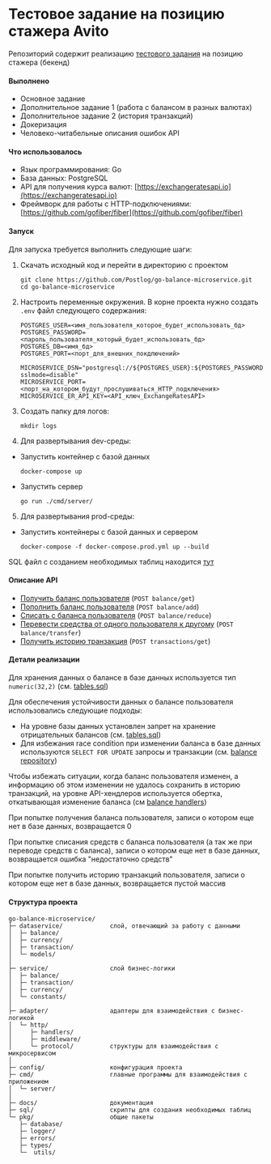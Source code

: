 # Тестовое задание на позицию стажера Avito
Репозиторий содержит реализацию [тестового задания](https://github.com/avito-tech/autumn-2021-intern-assignment) на позицию стажера (бекенд)

#### Выполнено
- Основное задание
- Дополнительное задание 1 (работа с балансом в разных валютах)
- Дополнительное задание 2 (история транзакций)
- Докеризация
- Человеко-читабельные описания ошибок API
#### Что использовалось
- Язык программирования: Go
- База данных: PostgreSQL
- API для получения курса валют: [https://exchangeratesapi.io](https://exchangeratesapi.io)
- Фреймворк для работы с HTTP-подключениями: [https://github.com/gofiber/fiber](https://github.com/gofiber/fiber)
#### Запуск
Для запуска требуется выполнить следующие шаги:
1. Скачать исходный код и перейти в директорию с проектом
    ```
    git clone https://github.com/Postlog/go-balance-microservice.git
    cd go-balance-microservice
    ```
2. Настроить переменные окружения. В корне проекта нужно создать `.env` файл следующего содержания:
    ```dotenv
    POSTGRES_USER=<имя_пользователя_которое_будет_использовать_бд>
    POSTGRES_PASSWORD=<пароль_пользователя_который_будет_использовать_бд>
    POSTGRES_DB=<имя_бд>
    POSTGRES_PORT=<порт_для_внешних_покдлючений>
    
    MICROSERVICE_DSN="postgresql://${POSTGRES_USER}:${POSTGRES_PASSWORD}@127.0.0.1:${POSTGRES_PORT}/${POSTGRES_DB}?sslmode=disable"
    MICROSERVICE_PORT=<порт_на_котором_будут_прослушиваться_HTTP_подключения>
    MICROSERVICE_ER_API_KEY=<API_ключ_ExchangeRatesAPI>
    ```
3. Создать папку для логов:
    ```
    mkdir logs
    ```
4. Для развертывания dev-среды:
* Запустить контейнер с базой данных
    ```
    docker-compose up
    ```
* Запустить сервер
    ```
    go run ./cmd/server/
    ```
5. Для развертывания prod-среды:
* Запустить контейнеры с базой данных и сервером
    ```
    docker-compose -f docker-compose.prod.yml up --build 
    ```

SQL файл с созданием необходимых таблиц находится [тут](sql/tables.sql)

#### Описание API

* [Получить баланс пользователя](docs/getbalance.md) (`POST balance/get`)
* [Пополнить баланс пользователя](docs/addtobalance.md) (`POST balance/add`)
* [Списать с баланса пользователя](docs/reducebalance.md) (`POST balance/reduce`)
* [Перевести средства от одного пользователя к другому](docs/transferfounds.md) (`POST balance/transfer`)
* [Получить историю транзакция](docs/gettransactions.md) (`POST transactions/get`)

#### Детали реализации

Для хранения данных о балансе в базе данных используется тип `numeric(32,2)` (см. [tables.sql](sql/tables.sql))

Для обеспечения устойчивости данных о балансе пользователя использовались следующие подходы:

- На уровне базы данных установлен запрет на хранение отрицательных балансов (см. [tables.sql](sql/tables.sql))
- Для избежания race condition при изменении баланса в базе данных используются `SELECT FOR UPDATE` запросы и транзакции
(см. [balance repository](dataservice/balance/databaserepository/databaserepository.go))

Чтобы избежать ситуации, когда баланс пользователя изменен, а информацию об этом изменении не удалось сохранить в историю
транзакций, на уровне API-хендлеров используется обертка, откатывающая изменение
баланса (см [balance handlers](adapter/http/handlers/balance/balance.go))

При попытке получения баланса пользователя, записи о котором еще нет в базе данных, возвращается 0

При попытке списания средств с баланса пользователя (а так же при переводе средств с баланса), записи о котором еще нет в базе данных, возвращается ошибка "недостаточно средств"

При попытке получить историю транзакций пользователя, записи о котором еще нет в базе данных, возвращается пустой массив 

#### Структура проекта

```
go-balance-microservice/
├─ dataservice/             слой, отвечающий за работу с данными 
│  ├─ balance/              
│  ├─ currency/             
│  ├─ transaction/          
│  └─ models/
│               
├─ service/                 слой бизнес-логики
│  ├─ balance/
│  ├─ transaction/
│  ├─ currency/
│  └─ constants/
│
├─ adapter/                 адаптеры для взаимодействия с бизнес-логикой
│  └─ http/
│     ├─ handlers/
│     ├─ middleware/
│     └─ protocol/          структуры для взаимодействия с микросервисом
│
├─ config/                  конфигурация проекта
├─ cmd/                     главные программы для взаимодействия с приложением
│  └─ server/
│
├─ docs/                    документация
├─ sql/                     скрипты для создания необходимых таблиц
└─ pkg/                     общие пакеты
   ├─ database/
   ├─ logger/
   ├─ errors/
   ├─ types/
   └─  utils/

```
